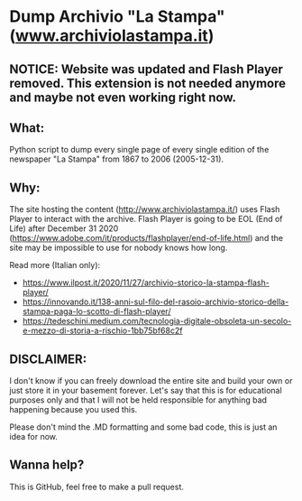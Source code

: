 # Dump Archivio "La Stampa" (www.archiviolastampa.it)

## NOTICE: Website was updated and Flash Player removed. This extension is not needed anymore and maybe not even working right now.

## What:

Python script to dump every single page of every single edition of the newspaper "La Stampa" from 1867 to 2006 (2005-12-31).

## Why:

The site hosting the content (http://www.archiviolastampa.it/) uses Flash Player to interact with the archive.
Flash Player is going to be EOL (End of Life) after December 31 2020 (https://www.adobe.com/it/products/flashplayer/end-of-life.html) and the site may be impossible to use for nobody knows how long.


Read more (Italian only):

- https://www.ilpost.it/2020/11/27/archivio-storico-la-stampa-flash-player/
- https://innovando.it/138-anni-sul-filo-del-rasoio-archivio-storico-della-stampa-paga-lo-scotto-di-flash-player/
- https://tedeschini.medium.com/tecnologia-digitale-obsoleta-un-secolo-e-mezzo-di-storia-a-rischio-1bb75bf68c2f

## DISCLAIMER:

I don't know if you can freely download the entire site and build your own or just store it in your basement forever.
Let's say that this is for educational purposes only and that I will not be held responsible for anything bad happening because you used this.

Please don't mind the .MD formatting and some bad code, this is just an idea for now.

## Wanna help?

This is GitHub, feel free to make a pull request.
